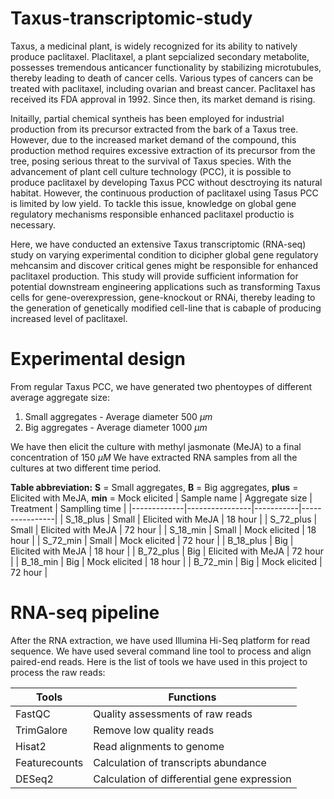 # Taxus-transcriptomic-study
Taxus, a medicinal plant, is widely recognized for its ability to natively produce paclitaxel. Placlitaxel, a plant sepcialized secondary metabolite, possesses tremendous anticancer functionality by stabilizing microtubules, thereby leading to death of cancer cells. Various types of cancers can be treated with paclitaxel, including ovarian and breast cancer. Paclitaxel has received its FDA approval in 1992. Since then, its market demand is rising.

Initailly, partial chemical syntheis has been employed for industrial production from its precursor extracted from the bark of a Taxus tree. However, due to the increased market demand of the compound, this production method requires excessive extraction of its precursor from the tree, posing serious threat to the survival of Taxus species. With the advancement of plant cell culture technology (PCC), it is possible to produce paclitaxel by developing Taxus PCC without desctroying its natural habitat. However, the continuous production of paclitaxel using Tasus PCC is limited by low yield. To tackle this issue, knowledge on global gene regulatory mechanisms responsible enhanced paclitaxel productio is necessary.

Here, we have conducted an extensive Taxus transcriptomic (RNA-seq) study on varying experimental condition to dicipher global gene regulatory mehcansim and discover critical genes might be responsible for enhanced paclitaxel production. This study will provide sufficient information for potential downstream engineering applications such as transforming Taxus cells for gene-overexpression, gene-knockout or RNAi, thereby leading to the generation of genetically modified cell-line that is cabaple of producing increased level of paclitaxel.

# Experimental design
From regular Taxus PCC, we have generated two phentoypes of different average aggregate size:
1. Small aggregates - Average diameter 500 $\mu m$
2. Big aggregates - Average diameter 1000 $\mu m$

We have then elicit the culture with methyl jasmonate (MeJA) to a final concentration of 150 $\mu M$
We have extracted RNA samples from all the cultures at two different time period.

**Table abbreviation:** **S** = Small aggregates, **B** = Big aggregates, **plus** = Elicited with MeJA, **min** = Mock elicited
| Sample name | Aggregate size | Treatment | Samplling time |
|-------------|----------------|-----------|----------------|
| S_18_plus | Small | Elicited with MeJA | 18 hour |
| S_72_plus | Small | Elicited with MeJA | 72 hour |
| S_18_min |	Small | Mock elicited |	18 hour |
| S_72_min |	Small |	Mock elicited |	72 hour |
| B_18_plus |	Big |	Elicited with MeJA | 18 hour |
| B_72_plus |	Big	| Elicited with MeJA |	72 hour |
| B_18_min |	Big	| Mock elicited |	18 hour |
| B_72_min |	Big |	Mock elicited |	72 hour |

# RNA-seq pipeline
After the RNA extraction, we have used Illumina Hi-Seq platform for read sequence. We have used several command line tool to process and align paired-end reads. Here is the list of tools we have used in this project to process the raw reads:

| Tools | Functions |
|-------|-----------|
| FastQC | Quality assessments of raw reads |
| TrimGalore | Remove low quality reads |
| Hisat2 | Read alignments to genome |
| Featurecounts | Calculation of transcripts abundance |
| DESeq2 | Calculation of differential gene expression |








